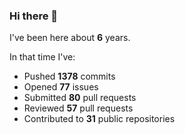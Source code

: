 ### Hi there 👋

I've been here about **6** years.

In that time I've:

- Pushed **1378** commits
- Opened **77** issues
- Submitted **80** pull requests
- Reviewed **57** pull requests
- Contributed to **31** public repositories

<!-- ![My scrobbles](https://lastfm-recently-played.vercel.app/api?user=dotdub) -->
